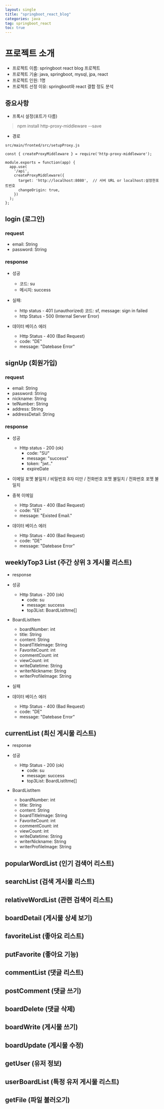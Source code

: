 ```yaml
---
layout: single
title: "springboot_react_blog"
categories: java
tag: springboot_react
toc: true
---
```


# 프로젝트 소개
- 프로젝트 이름: springboot react blog 프로젝트
- 프로젝트 기술: java, springboot, mysql, jpa, react
- 프로젝트 인원: 1명
- 프로젝트 선정 이유: springboot와 react 결합 정도 분석

## 중요사항

- 프록시 설정(포트가 다름)
> npm install http-proxy-middleware --save

- 경로

```
src/main/fronted/src/setupProxy.js

const { createProxyMiddleware } = require('http-proxy-middleware');

module.exports = function(app) {
  app.use(
    '/api',
    createProxyMiddleware({
      target: 'http://localhost:8080',	// 서버 URL or localhost:설정한포트번호
      changeOrigin: true,
    })
  );
};
```

## login (로그인)

### request
- email: String
- password: String

### response
- 성공 
  - 코드: su 
  - 메시지: success
- 실패: 
  - http status - 401 (unauthorized) 코드: sf, message: sign in failed
  - http Status - 500 (Internal Server Error) 

- 데이터 베이스 에러
  - Http Status - 400 (Bad Request)
  - code: "DE"
  - message: "Datebase Error"

## signUp (회원가입)

### request
- email: String
- password: String
- nickname: String
- telNumber: String
- address: String
- addressDetail: String

### response
- 성공
  - Http status - 200 (ok)
    - code: "SU"
    - message: "success"
    - token: "jwt.."
    - expireDate

- 이메일 포멧 불일치 / 비밀번호 8자 미만 / 전화번호 포멧 불일치 / 전화번호 포멧 불일치

- 중복 이메일
  - Http Status - 400 (Bad Request)
  - code: "EE"
  - message: "Existed Email."

- 데이터 베이스 에러
  - Http Status - 400 (Bad Request)
  - code: "DE"
  - message: "Datebase Error"

## weeklyTop3 List (주간 상위 3 게시물 리스트)

- response

- 성공
  - Http Status - 200 (ok)
    - code: su 
    - message: success
    - top3List: BoardListItme[]

- BoardListItem
  - boardNumber: int
  - title: String
  - content: String
  - boardTitleImage: String
  - FavoriteCount: int
  - commentCount: int
  - viewCount: int
  - writeDatetime: String
  - writerNickname: String
  - writerProfileImage: String

- 실패
- 데이터 베이스 에러
  - Http Status - 400 (Bad Request)
  - code: "DE"
  - message: "Datebase Error"

## currentList (최신 게시물 리스트)

- response

- 성공
  - Http Status - 200 (ok)
    - code: su 
    - message: success
    - top3List: BoardListItme[]

- BoardListItem
  - boardNumber: int
  - title: String
  - content: String
  - boardTitleImage: String
  - FavoriteCount: int
  - commentCount: int
  - viewCount: int
  - writeDatetime: String
  - writerNickname: String
  - writerProfileImage: String

## popularWordList (인기 검색어 리스트)

## searchList (검색 게시물 리스트)

## relativeWordList (관련 검색어 리스트)

## boardDetail (게시물 상세 보기)

## favoriteList (좋아요 리스트)

## putFavorite (좋아요 기능)

## commentList (댓글 리스트)

## postComment (댓글 쓰기)

## boardDelete (댓글 삭제)

## boardWrite (게시물 쓰기)

## boardUpdate (게시물 수정)

## getUser (유저 정보)

## userBoardList (특정 유저 게시물 리스트)

## getFile (파일 불러오기)